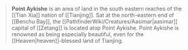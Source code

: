 > **Point Aykishe** is an area of land in the south eastern reaches of the [[Tian Xia]] nation of [[Tianjing]]. Sat at the north-eastern end of [[Benchu Bay]], the [[PathfinderWiki/Creatures/Aasimar|aasimar]] capital of [[Zetang]] is located atop Point Aykishe. Point Aykishe is renowned as being especially beautiful, even for the [[Heaven|heaven]]-blessed land of Tianjing.








